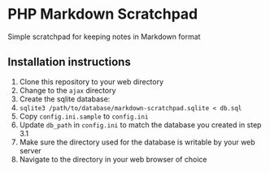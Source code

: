 # PHP Markdown Scratchpad

Simple scratchpad for keeping notes in Markdown format

## Installation instructions

1. Clone this repository to your web directory
2. Change to the `ajax` directory
3. Create the sqlite database:
  1. `sqlite3 /path/to/database/markdown-scratchpad.sqlite < db.sql`
4. Copy `config.ini.sample` to `config.ini`
5. Update `db_path` in `config.ini` to match the database you created in step 3.1
6. Make sure the directory used for the database is writable by your web server
7. Navigate to the directory in your web browser of choice
